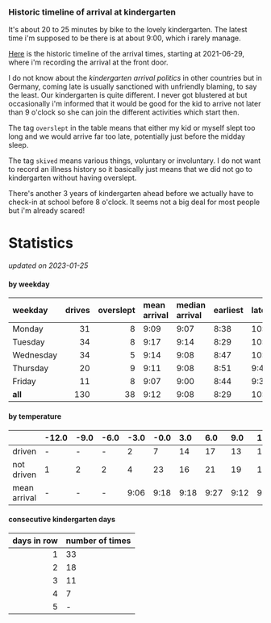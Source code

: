 ### Historic timeline of arrival at kindergarten

It's about 20 to 25 minutes by bike to the lovely kindergarten. 
The latest time i'm supposed to be there is at about 9:00, 
which i rarely manage. 

[Here](times.csv) is the historic timeline of the arrival times, starting
at 2021-06-29, where i'm recording the arrival at the front door.

I do not know about the *kindergarten arrival politics* in other
countries but in Germany, coming late is usually sanctioned 
with unfriendly blaming, to say the least. Our kindergarten is quite
different. I never got blustered at but occasionally i'm informed
that it would be good for the kid to arrive not later than 9 o'clock
so she can join the different activities which start then. 

The tag `overslept` in the table means that either my kid or myself
slept too long and we would arrive far too late, potentially just
before the midday sleep.

The tag `skived` means various things, voluntary or involuntary. I 
do not want to record an illness history so it basically just means
that we did not go to kindergarten without having overslept.

There's another 3 years of kindergarten ahead before we actually 
have to check-in at school before 8 o'clock. It seems not a big deal
for most people but i'm already scared!


# Statistics

*updated on 2023-01-25*

#### by weekday

| weekday   |   drives |   overslept | mean arrival   | median arrival   | earliest   | latest   |
|:----------|---------:|------------:|:---------------|:-----------------|:-----------|:---------|
| Monday    |       31 |           8 | 9:09           | 9:07             | 8:38       | 10:14    |
| Tuesday   |       34 |           8 | 9:17           | 9:14             | 8:29       | 10:19    |
| Wednesday |       34 |           5 | 9:14           | 9:08             | 8:47       | 10:06    |
| Thursday  |       20 |           9 | 9:11           | 9:08             | 8:51       | 9:40     |
| Friday    |       11 |           8 | 9:07           | 9:00             | 8:44       | 9:37     |
| **all**   |      130 |          38 | 9:12           | 9:08             | 8:29       | 10:19    |

#### by temperature

|              | -12.0   | -9.0   | -6.0   | -3.0   | -0.0   | 3.0   | 6.0   | 9.0   | 12.0   | 15.0   | 18.0   | 21.0   | 24.0   | 27.0   | 30.0   |
|:-------------|:--------|:-------|:-------|:-------|:-------|:------|:------|:------|:-------|:-------|:-------|:-------|:-------|:-------|:-------|
| driven       | -       | -      | -      | 2      | 7      | 14    | 17    | 13    | 18     | 15     | 14     | 15     | 1      | -      | -      |
| not driven   | 1       | 2      | 2      | 4      | 23     | 16    | 21    | 19    | 14     | 13     | 15     | 11     | 8      | 2      | 2      |
| mean arrival | -       | -      | -      | 9:06   | 9:18   | 9:18  | 9:27  | 9:12  | 9:07   | 9:10   | 9:00   | 9:05   | 8:56   | -      | -      |

#### consecutive kindergarten days

|   days in row | number of times   |
|--------------:|:------------------|
|             1 | 33                |
|             2 | 18                |
|             3 | 11                |
|             4 | 7                 |
|             5 | -                 |

